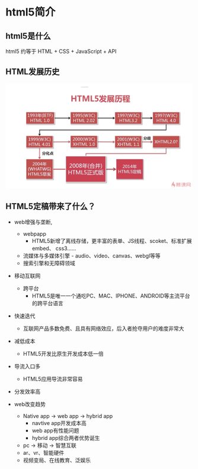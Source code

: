 # html5简介

## html5是什么
html5 约等于 HTML + CSS + JavaScript + API

## HTML发展历史
![](./screenshots/2018-06-17_095827.png)

## HTML5定稿带来了什么？
*   web增强与垄断,
    *   webpapp
        *   HTML5新增了离线存储，更丰富的表单、JS线程、scoket、标准扩展embed、
    css3……
    *   流媒体与多媒体引擎 - audio、video、canvas、webgl等等
    *   搜索引擎和无障碍领域

*   移动互联网
    *   跨平台
        *   HTML5是唯一一个通吃PC、MAC、IPHONE、ANDROID等主流平台的跨平台语言

*   快速迭代
    *   互联网产品多数免费、且具有网络效应，后入者抢夺用户的难度非常大

*   减低成本
    *   HTML5开发比原生开发成本低一倍

*   导流入口多
    *   HTML5应用导流非常容易

*   分发效率高

*   web改变趋势
    *   Native app -> web app -> hybrid app
        *   navtive app开发成本高
        *   web app有性能问题
        *   hybrid app综合两者优势诞生
    *   pc -> 移动 -> 智慧互联
    *   ar、vr、智能硬件
    *   视频变局、在线教育、泛娱乐